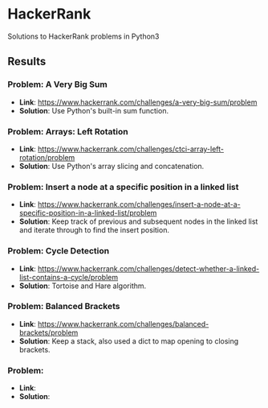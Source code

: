 # HackerRank
Solutions to HackerRank problems in Python3

## Results
### Problem: A Very Big Sum
- **Link**: https://www.hackerrank.com/challenges/a-very-big-sum/problem
- **Solution**: Use Python's built-in sum function.

### Problem: Arrays: Left Rotation
- **Link**: https://www.hackerrank.com/challenges/ctci-array-left-rotation/problem
- **Solution**: Use Python's array slicing and concatenation.

### Problem: Insert a node at a specific position in a linked list
- **Link**: https://www.hackerrank.com/challenges/insert-a-node-at-a-specific-position-in-a-linked-list/problem
- **Solution**: Keep track of previous and subsequent nodes in the linked list and iterate through to find the insert position.

### Problem: Cycle Detection
- **Link**: https://www.hackerrank.com/challenges/detect-whether-a-linked-list-contains-a-cycle/problem
- **Solution**: Tortoise and Hare algorithm.

### Problem: Balanced Brackets
- **Link**: https://www.hackerrank.com/challenges/balanced-brackets/problem
- **Solution**: Keep a stack, also used a dict to map opening to closing brackets.

### Problem: 
- **Link**: 
- **Solution**: 

